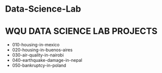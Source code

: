 # Data-Science-Lab

# WQU DATA SCIENCE LAB PROJECTS

- 010-housing-in-mexico
- 020-housing-in-buenos-aires
- 030-air-quality-in-nairobi
- 040-earthquake-damage-in-nepal
- 050-bankruptcy-in-poland
